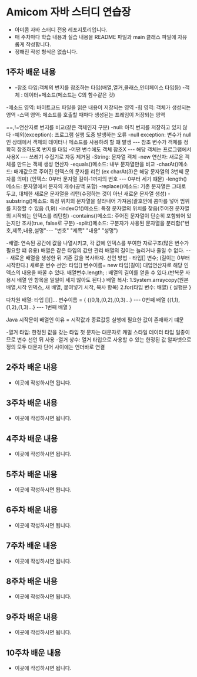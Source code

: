 # Amicom 자바 스터디 연습장

- 아미콤 자바 스터디 전용 레포지토리입니다.
- 매 주차마다 학습 내용과 실습 내용을 README 파일과 main 클래스 파일에 자유롭게 작성합니다.
- 정해진 작성 형식은 없습니다.

## 1주차 배운 내용
- -참조 타입:객체의 번지를 참조하는 타입(배열,열거,클래스,인터페이스 타입등) -객체 : 데이터+메소드(메소드는 C의 함수같은 것)

-메소드 영역: 바이트코드 파일을 읽은 내용이 저장되는 영역 -힙 영역: 객체가 생성되는 영역 -스택 영역: 메소드를 호출할 때마다 생성된는 프레임이 저장되는 영역

==,!=연산자로 번지를 비교(같은 객체인지 구분) -null: 아직 번지를 저장하고 있지 않다 -예외(exception): 프로그램 실행 도중 발생하는 오류 -null exception: 변수가 null인 상태에서 객체의 데이터나 메소드를 사용하려 할 떄 발생 --- 참조 변수가 객체를 정확히 참조하도록 번지를 대입 -어떤 변수에도 객체 참조X --- 해당 객체는 프로그램에서 사용X --- 쓰레기 수집기로 자동 제거됨
-String: 문자열 객체 -new 연산자: 새로운 객체를 만드는 객체 생성 연산자 -equals()메소드: 내부 문자열만을 비교 -charAt()메소드: 매개값으로 주어진 인덱스의 문자를 리턴 (ex charAt(3)은 해당 문자열의 3번쩨 문자를 의미) (인덱스: 0부터 문자열 길이-1까지의 번호 --- 0부터 세기 떄문) -length()메소드: 문자열에서 문자의 개수(공백 포함) -replace()메소드: 기존 문자열은 그대로 두고, 대체한 새로운 문자열을 리턴(수정하는 것이 아닌 새로운 문자열 생성) -substring()메소드: 특정 위치의 문자열을 잘라내어 가져옴(괄호안에 콤마를 넣어 범위를 지정할 수 있음 (1,9)) -indexOf()메소드: 특정 문자열의 위치를 찾음(주어진 문자열의 시작되는 인덱스를 리턴함) -contains()메소드: 주어진 문자열이 단순히 포함되어 있는지만 조사(true, false로 구분) -split()메소드: 구분자가 사용된 문자열을 분리함("번호,제목,내용,설명"--- "번호" "제목" "내용" "성명")

-배열: 연속된 공간에 값을 나열시키고, 각 값에 인덱스를 부여한 자료구조(많은 변수가 필요할 떄 유용) 배열은 같은 타입의 값만 관리 배열의 길이는 늘리거나 줄일 수 없다. --- 새로운 배열을 생성한 뒤 기존 값을 복사하자. 선언 방법 - 타입[] 변수; (길이는 0부터 시작한다.) 새로운 변수 선언: 타입[] 변수이름= new 타입[길이] 대입연산자로 해당 인덱스의 내용을 바꿀 수 있다. 배열변수.length; : 배열의 길이를 얻을 수 있다.(반복문 사용시 배열 안 항목을 일일이 세지 않아도 된다.) 배열 복사: 1.System.arraycopy(원본배열,시작 인덱스, 새 배열, 붙여넣기 시작, 복사 항목) 2.for(타입 변수: 배열) { 실행문 }

다차원 배열: 타입 [][]... 변수이름 = { {(0,1),(0,2),(0,3)...} --- 0번째 배열 {(1,1),(1,2),(1,3)...} --- 1번째 배열 }

Java 시작문이 배열인 이유 = 시작값과 종료값등 실행에 필요한 값이 존재하기 떄문

-열거 타입: 한정된 값을 갖는 타입 첫 문자는 대문자로 캐멀 스타일 데이터 타입 일종이므로 변수 선언 뒤 사용 -열거 상수: 열거 타입으로 사용할 수 있는 한정된 값 알파벳으로 정의 모두 대문자 단어 사이에는 언더바로 연결

## 2주차 배운 내용
- 이곳에 작성하시면 됩니다.

## 3주차 배운 내용
- 이곳에 작성하시면 됩니다.

## 4주차 배운 내용
- 이곳에 작성하시면 됩니다.

## 5주차 배운 내용
- 이곳에 작성하시면 됩니다.

## 6주차 배운 내용
- 이곳에 작성하시면 됩니다.

## 7주차 배운 내용
- 이곳에 작성하시면 됩니다.

## 8주차 배운 내용
- 이곳에 작성하시면 됩니다.

## 9주차 배운 내용
- 이곳에 작성하시면 됩니다.

## 10주차 배운 내용
- 이곳에 작성하시면 됩니다.
